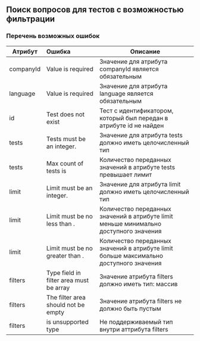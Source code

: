 ## Поиск вопросов для тестов с возможностью фильтрации
### Перечень возможных ошибок
| Атрибут | Ошибка                        | Описание                                            |
|---------|:------------------------------|-----------------------------------------------------|
| companyId | Value is required           | Значение для атрибута companyId является обязательным |
| language  | Value is required           | Значение для атрибута language является обязательным |
| id        | Test does not exist         | Тест с идентификатором, который был передан в атрибуте id не найден |
| tests     | Tests must be an integer.   | Значение для атрибута tests должно иметь целочисленный тип |
| tests     | Max count of tests is <max limit>   | Количество переданных значений в атрибуте tests превышает лимит |
| limit     | Limit must be an integer.   | Значение для атрибута limit должно иметь целочисленный тип |
| limit     | Limit must be no less than <min limit>.        | Количество переданных значений в атрибуте limit меньше минимально доступного значения |
| limit     | Limit must be no greater than <max limit>.   | Количество переданных значений в атрибуте limit больше максимально доступного значения |
| filters   | Type field in filter area must be array   | Значение атрибута filters должно иметь тип: массив |
| filters   | The filter area should not be empty   | Значение атрибута filters не должно быть пустым |
| filters   | <type> is unsupported type   | Не поддерживаемый тип внутри аттрибута filters |
<!-- ### [Пример ответа](https://github.com/ekvio-dev/integration-api-response-examples/blob/master/examples/v2/user/login_delete.json) -->